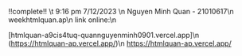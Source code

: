 !!complete!! \t
9:16 pm 7/12/2023 \n
Nguyen Minh Quan - 21010617\n
weekhtmlquan.ap\n
link online:\n

[htmlquan-a9cis4tuq-quannguyenminh0901.vercel.app]\n
(https://htmlquan-ap.vercel.app/)\n
https://htmlquan-ap.vercel.app/
